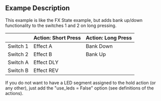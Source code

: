 ## Exampe Description

This example is like the FX State example, but adds bank up/down functionality to the switches 1 and 2 on long pressing.

|            | Action: Short Press          | Action: Long Press       |
|------------|------------------------------|--------------------------|
| Switch 1   | Effect A                     | Bank Down                |
| Switch 2   | Effect B                     | Bank Up                  |
| Switch A   | Effect DLY                   |                          |
| Switch B   | Effect REV                   |                          |


If you do not want to have a LED segment assigned to the hold action (or any other), just add the "use_leds = False" option (see definitions of the actions).

